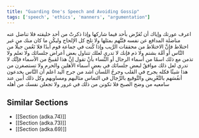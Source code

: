 ```yaml
---
title: "Guarding One's Speech and Avoiding Gossip"
tags: ['speech', 'ethics', 'manners', "argumentation"]
---
```


 اعرف عورتك وإياك أن تُعَرِّض بأحد فيما شاركها وإذا ذكرتْ من أحد خليقته فلا تناضل عنه مناضلة المدافع عن نفسه فتُتَّهم بمثلها ولا تلح كل الإلحاح وليكُن ما كان منك من غير اختلاط فإنَّ الاختلاط من محققات الرَّيب وإذا كُنت في جماعة قوم أبدًا فلا تَعُمن جيلًا من النَّاس أو أمَّة بشتم ولا ذم فإنك لا تدري لعلك تتناول بعض أعراض جلسائك ولا تعلم ولا تذمن مع ذلك اسمًا من أسماء الرجال أو النِّساء بأنْ تقول إنَّ هذا لقبيحٌ من الأسماء فإنَّك لا تدري لعل ذلك موافقٌ لبعض جلسائك في بعض أسماء الأهلين والحرم ولا تستصغرن من هذا شيئًا فكله يجرح في القلب وجرحُ اللسان أشد من جرح اليد
اعلم أن النَّاس يخدعون أنفُسَهم بالتَّعْرِيض والتَّوقيع بالرِّجال في التماس مثالبهم ومساويهم وكل ذلك أبين عند سامعيه من وضح الصبح فلا تكونن من ذلك في غرور ولا تجعلن نفسك من أهله

## Similar Sections
- [[Section (adka.74)]]
 - [[Section (adka.73)]]
 - [[Section (adka.69)]]
